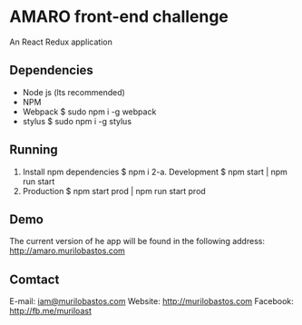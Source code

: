 # AMARO front-end challenge

An React Redux application

## Dependencies

- Node js (lts recommended) 
- NPM
- Webpack
$ sudo npm i -g webpack
- stylus
$ sudo npm i -g stylus

## Running

1. Install npm dependencies
$ npm i
2-a. Development
$ npm start | npm run start
2. Production
$ npm start prod | npm run start prod

## Demo

The current version of he app will be found in the following address:
http://amaro.murilobastos.com

## Comtact
E-mail: iam@murilobastos.com
Website: http://murilobastos.com
Facebook: http://fb.me/muriloast